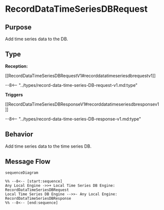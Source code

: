 <div class="message" markdown>


# RecordDataTimeSeriesDBRequest


## Purpose


<!-- --8<-- [start:purpose] -->
Add time series data to the DB.
<!-- --8<-- [end:purpose] -->

## Type


<!-- --8<-- [start:type] -->
**Reception:**

[[RecordDataTimeSeriesDBRequestV1#recorddatatimeseriesdbrequestv1]]

--8<-- "../types/record-data-time-series-DB-request-v1.md:type"

**Triggers**

[[RecordDataTimeSeriesDBResponseV1#recorddatatimeseriesdbresponsev1]]

--8<-- "../types/record-data-time-series-DB-response-v1.md:type"

<!-- --8<-- [end:type] -->

## Behavior


<!-- --8<-- [start:behavior] -->
Add time series data to the time series DB.
<!-- --8<-- [end:behavior] -->


## Message Flow


<!-- --8<-- [start:messages] -->
```mermaid
sequenceDiagram

%% --8<-- [start:sequence]
Any Local Engine ->>+ Local Time Series DB Engine: RecordDataTimeSeriesDBRequest
Local Time Series DB Engine -->>- Any Local Engine: RecordDataTimeSeriesDBResponse
%% --8<-- [end:sequence]
```

<!-- --8<-- [end:messages] -->

</div>
